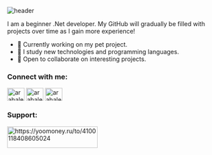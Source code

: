 
![header](https://capsule-render.vercel.app/api?type=waving&color=gradient&height=256&section=header&text=Hello%20World!&fontSize=75&animation=fadeIn&fontAlignY=38&desc=Welcome%20to%20my%20GitHub%20profile!)
<p>
I am a beginner .Net developer. My GitHub will gradually be filled with projects over time as I gain more experience! 
</p>

- 🔭 Currently working on my pet project.
- 🌱 I study new technologies and programming languages.
- 👯 Open to collaborate on interesting projects.
 
<h3 align="left">Connect with me:</h3>
<p align="left">
<!-- <a href="https://linkedin.com/in/DWDWDW" target="blank"><img align="center" src="https://cdn.jsdelivr.net/npm/simple-icons@3.0.1/icons/linkedin.svg" alt="WDWDW" height="30" width="40" /></a> -->
<a href="https://instagram.com/arabaleevdennis" target="blank"><img align="center" src="https://cdn.jsdelivr.net/npm/simple-icons@3.0.1/icons/instagram.svg" alt="arabaleevdennis" height="30" width="40" /></a>
<a href="https://t.me/arabaleevdennis" target="blank"><img align="center" src="https://cdn.jsdelivr.net/npm/simple-icons@4.19.0/icons/telegram.svg" alt="arabaleevdennis" height="30" width="40" /></a>
 <a href="https://habr.com/ru/users/willdiealone/publications/articles/"target="blank"><img align="center" src="https://cdn.jsdelivr.net/npm/simple-icons@4.19.0/icons/habr.svg" alt="arabaleevdennis" height="30" width="40" /></a>
</p>

<h3 align="left">Support:</h3>
<p><a href="https://yoomoney.ru/to/4100118408605024"> <img align="left" src="https://yoomoney.ru/i/shop/iomoney_logo_white_example.png" height="50" width="210" alt="https://yoomoney.ru/to/4100118408605024" /></a></p><br><br>

